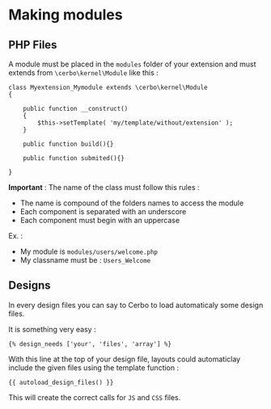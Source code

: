 # Making modules

## PHP Files

A module must be placed in the `modules` folder of your extension and
must extends from `\cerbo\kernel\Module` like this :

    class Myextension_Mymodule extends \cerbo\kernel\Module
    {

        public function __construct()
        {
            $this->setTemplate( 'my/template/without/extension' );
        }

        public function build(){}

        public function submited(){}

    }

**Important** : The name of the class must follow this rules :

  * The name is compound of the folders names to access the module
  * Each component is separated with an underscore
  * Each component must begin with an uppercase

Ex. :

  * My module is `modules/users/welcome.php`
  * My classname must be : `Users_Welcome`

## Designs

In every design files you can say to Cerbo to load automaticaly some
design files.

It is something very easy :

    {% design_needs ['your', 'files', 'array'] %}

With this line at the top of your design file, layouts could
automaticlay include the given files using the template function :

    {{ autoload_design_files() }}

This will create the correct calls for `JS` and `CSS` files.

